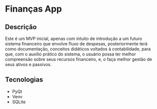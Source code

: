 # Finanças App 

## Descrição

Este é um MVP inicial, apenas com intuito de introdução a um futuro sistema financeiro que envolve fluxo de despesas, posteriormente terá como documentação, conceitos didáticos voltados à contabilidade, para que, com o auxilio prático do sistema, o usuário possa ter melhor compreensão sobre seus recursos financeiro, e, o faça melhor gestão de seus ativos e passivos.

## Tecnologias 

-   PyQt
-   Venv
-   SQLite